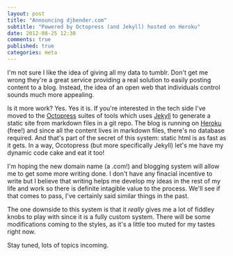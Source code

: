 ```yaml
--- 
layout: post
title: "Announcing djbender.com"
subtitle: "Powered by Octopress (and Jekyll) hosted on Heroku"
date: 2012-08-25 12:30
comments: true
published: true
categories: meta
---
```


I'm not sure I like the idea of giving all my data to tumblr. Don't get
me wrong they're a great service providing a real solution to easily
posting content to a blog. Instead, the idea of an open web that
individuals control sounds much more appealing.

Is it more work? Yes. Yes it is. If you're interested in the tech side
I've moved to the [Octopress][1] suites of tools which uses [Jekyll][2]
to generate a static site from markdown files in a git repo. The blog is
running on [Heroku][3] (free!) and since all the content lives in
markdown files, there's no database required. And that's part of the
secret of this system: static html is as fast as it gets. In a way,
Ocotopress (but more specifically Jekyll) let's me have my dynamic code
cake and eat it too!

I'm hoping the new domain name (a .com!) and blogging system will allow
me to get some more writing done. I don't have any finacial incentive to
write but I believe that writing helps me develop my ideas in the rest
of my life and work so there is definite intagible value to the process.
We'll see if that comes to pass, I've certainly said similar things in
the past.

The one downside to this system is that it *really* gives me a lot of
fiddley knobs to play with since it is a fully custom system. There will
be some modifications coming to the styles, as it's a little too muted
for my tastes right now.

Stay tuned, lots of topics incoming.

[1]: //octopress.org
[2]: //jekyllrb.com
[3]: //heroku.com

